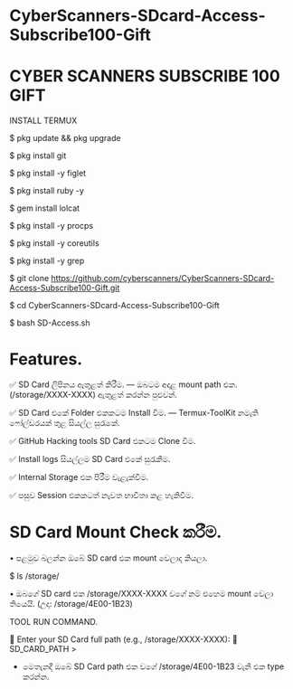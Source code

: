 # CyberScanners-SDcard-Access-Subscribe100-Gift

# CYBER SCANNERS SUBSCRIBE 100 GIFT

INSTALL TERMUX 

$ pkg update && pkg upgrade

$ pkg install git

$ pkg install -y figlet 

$ pkg install ruby -y

$ gem install lolcat

$ pkg install -y procps

$ pkg install -y coreutils

$ pkg install -y grep

$ git clone https://github.com/cyberscanners/CyberScanners-SDcard-Access-Subscribe100-Gift.git

$ cd CyberScanners-SDcard-Access-Subscribe100-Gift

$ bash SD-Access.sh

# Features.

✅ SD Card ලිපිනය ඇතුළත් කිරීම. — ඔබටම අදාළ mount path එක. (/storage/XXXX-XXXX) ඇතුළත් කරන්න පුළුවන්.

✅ SD Card එකේ Folder එකකටම Install වීම. — Termux-ToolKit නමැති ෆෝල්ඩරයක් තුළ සියල්ල සුරැකේ.

✅ GitHub Hacking tools SD Card එකටම Clone වීම.

✅ Install logs සියල්ලම SD Card එකේ සුරැකීම.

✅ Internal Storage එක පිරීම වැළැක්වීම.

✅ පසුව Session එකකටත් නැවත භාවිතා කළ හැකිවීම.

# SD Card Mount Check කරීම.

• පළමුව බලන්න ඔබේ SD card එක mount වෙලාද කියලා.

$ ls /storage/ 

• ඔබගේ SD card එක /storage/XXXX-XXXX වගේ නම් එහෙම mount වෙලා තියෙයි. (උදා: /storage/4E00-1B23)

TOOL RUN COMMAND.

📂 Enter your SD Card full path (e.g., /storage/XXXX-XXXX):
🔧 SD_CARD_PATH >

* මෙතැනදී ඔබේ SD Card path එක වගේ /storage/4E00-1B23 වැනි එක type කරන්න.
